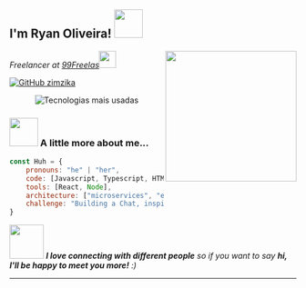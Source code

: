 <h2>I'm Ryan Oliveira! <img src="https://media.giphy.com/media/12oufCB0MyZ1Go/giphy.gif" width="50"></h2>
<img align='right' src="https://media.giphy.com/media/M9gbBd9nbDrOTu1Mqx/giphy.gif" width="230">
<p><em>Freelancer at <a href="https://www.99freelas.com.br/user/HuhRyan">99Freelas</a><img src="https://media.giphy.com/media/WUlplcMpOCEmTGBtBW/giphy.gif" width="30"> 
</em></p>

[![GitHub zimzika](https://img.shields.io/github/followers/zimzika?label=follow&style=social)](https://github.com/zimzika)

<p align="center"><img src="https://github-readme-stats.vercel.app/api/top-langs?username=zimzika&theme=white&title_color=333333&show_icons=true" alt="Tecnologias mais usadas"></p>

### <img src="https://media.giphy.com/media/VgCDAzcKvsR6OM0uWg/giphy.gif" width="50"> A little more about me...  

```javascript
const Huh = {
    pronouns: "he" | "her",
    code: [Javascript, Typescript, HTML, CSS, C++, Python],
    tools: [React, Node],
    architecture: ["microservices", "event-driven"],
    challenge: "Building a Chat, inspired by Discord, with Typescript and React"
}
```


<img src="https://media.giphy.com/media/LnQjpWaON8nhr21vNW/giphy.gif" width="60"> <em><b>I love connecting with different people</b> so if you want to say <b>hi, I'll be happy to meet you more!</b> :)</em>

---
